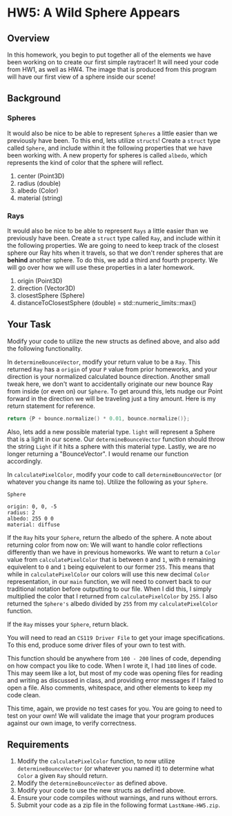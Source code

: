# HW5: A Wild Sphere Appears

## Overview

In this homework, you begin to put together all of the elements we have been working on to create our first simple raytracer! It will need your code from HW1, as well as HW4. The image that is produced from this program will have our first view of a sphere inside our scene!

## Background

### Spheres

It would also be nice to be able to represent `Spheres` a little easier than we previously have been. To this end, lets utilize `structs`! Create a `struct` type called `Sphere`, and include within it the following properties that we have been working with. A new property for spheres is called `albedo`, which represents the kind of color that the sphere will reflect.

1. center (Point3D)
2. radius (double)
3. albedo (Color)
4. material (string)
   
### Rays

It would also be nice to be able to represent `Rays` a little easier than we previously have been. Create a `struct` type called `Ray`, and include within it the following properties. We are going to need to keep track of the closest sphere our Ray hits when it travels, so that we don't render spheres that are **behind** another sphere. To do this, we add a third and fourth property. We will go over how we will use these properties in a later homework.

1. origin (Point3D)
2. direction (Vector3D)
3. closestSphere (Sphere)
4. distanceToClosestSphere (double) = std::numeric_limits<double>::max()

## Your Task

Modify your code to utilize the new structs as defined above, and also add the following functionality.

In `determineBounceVector`, modify your return value to be a `Ray`. This returned `Ray` has a `origin` of your `P` value from prior homeworks, and your direction is your normalized calculated bounce direction. Another small tweak here, we don't want to accidentally originate our new bounce Ray from inside (or even on) our `Sphere`. To get around this, lets nudge our Point forward in the direction we will be traveling just a tiny amount. Here is my return statement for reference.

```c++
return {P + bounce.normalize() * 0.01, bounce.normalize()};
```

Also, lets add a new possible material type. `light` will represent a Sphere that is a light in our scene. Our `determineBounceVector` function should throw the string `Light` if it hits a sphere with this material type. Lastly, we are no longer returning a "BounceVector". I would rename our function accordingly.

In `calculatePixelColor`, modify your code to call `determineBounceVector` (or whatever you change its name to). Utilize the following as your `Sphere`.

```
Sphere

origin: 0, 0, -5
radius: 2
albedo: 255 0 0
material: diffuse
```

If the `Ray` hits your `Sphere`, return the albedo of the sphere. A note about returning color from now on: We will want to handle color reflections differently than we have in previous homeworks. We want to return a `Color` value from `calculatePixelColor` that is between `0` and `1`, with `0` remaining equivelent to `0` and `1` being equivelent to our former `255`. This means that while in `calculatePixelColor` our colors will use this new decimal `Color` representation, in our `main` function, we will need to convert back to our traditional notation before outputting to our file. When I did this, I simply multiplied the color that I returned from `calculatePixelColor` by `255`. I also returned the `Sphere's` albedo divided by `255` from my `calculatePixelColor` function. 

If the `Ray` misses your `Sphere`, return black.

You will need to read an `CS119 Driver File` to get your image specifications. To this end, produce some driver files of your own to test with.

This function should be anywhere from `100 - 200` lines of code, depending on how compact you like to code. When I wrote it, I had `180` lines of code. This may seem like a lot, but most of my code was opening files for reading and writing as discussed in class, and providing error messages if I failed to open a file. Also comments, whitespace, and other elements to keep my code clean.

This time, again, we provide no test cases for you. You are going to need to test on your own! We will validate the image that your program produces against our own image, to verify correctness.

## Requirements

1. Modify the `calculatePixelColor` function, to now utilize `determineBounceVector` (or whatever you named it) to determine what `Color` a given `Ray` should return.
2. Modify the `determineBounceVector` as defined above.
3. Modify your code to use the new structs as defined above.
4. Ensure your code compiles without warnings, and runs without errors.
5. Submit your code as a zip file in the following format `LastName-HW5.zip`.
